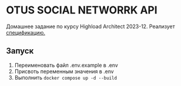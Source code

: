 # OTUS SOCIAL NETWORRK API

Домашнее задание по курсу Highload Architect 2023-12. Реализует [спецификацию.](https://github.com/OtusTeam/highload/blob/master/homework/openapi.json)

## Запуск
1. Переименовать файл .env.example в .env
2. Присвоть переменным значения в .env
3. Выполнить <code>docker compose up -d --build</code>
